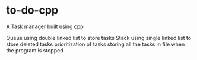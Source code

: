 # to-do-cpp

A Task manager built using cpp

Queue using double linked list to store tasks
Stack using single linked list to store deleted tasks
prioritization of tasks
storing all the tasks in file when the program is stopped

